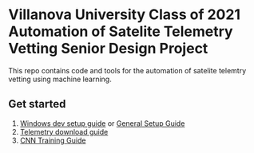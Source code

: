 # Villanova University Class of 2021 Automation of Satelite Telemetry Vetting Senior Design Project

This repo contains code and tools for the automation of satelite telemtry vetting using machine learning.

## Get started

1. [Windows dev setup guide](https://github.com/CurtisrAaron/SeniorDesign/wiki/Windows-Setup-Guide) or [General Setup Guide](https://github.com/CurtisrAaron/SeniorDesign/wiki/General-Setup-Guide)
2. [Telemetry download guide](https://github.com/CurtisrAaron/SeniorDesign/wiki/Telemetry-Download-Guide)
3. [CNN Training Guide](https://github.com/CurtisrAaron/SeniorDesign/wiki/CNN-Training-Guide)
